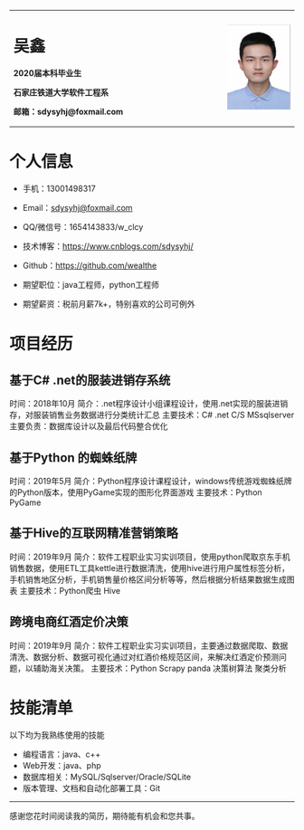 
<table border="0">
  <tr>
    <td width="75%">
      <h1>吴鑫</h1>
      <p><b>2020届本科毕业生</b></p>
      <p><b>石家庄铁道大学软件工程系</b></p>
      <p><b>邮箱：sdysyhj@foxmail.com</b></p>
    </td>
    <td width="25%">
      <img src="/zhengjianzhao.jpg" width="100%" alt="证件照">
    </td>
  </tr>
</table>

# 个人信息
 - 手机：13001498317
 - Email：sdysyhj@foxmail.com
 - QQ/微信号：1654143833/w_clcy
 - 技术博客：https://www.cnblogs.com/sdysyhj/
 - Github：https://github.com/wealthe

 - 期望职位：java工程师，python工程师
 - 期望薪资：税前月薪7k+，特别喜欢的公司可例外

  
# 项目经历

## 基于C# .net的服装进销存系统
   时间：2018年10月
   简介：.net程序设计小组课程设计，使用.net实现的服装进销存，对服装销售业务数据进行分类统计汇总
   主要技术：C# .net C/S MSsqlserver
   主要负责：数据库设计以及最后代码整合优化
   
## 基于Python 的蜘蛛纸牌
   时间：2019年5月
   简介：Python程序设计课程设计，windows传统游戏蜘蛛纸牌的Python版本，使用PyGame实现的图形化界面游戏
   主要技术：Python PyGame

## 基于Hive的互联网精准营销策略
   时间：2019年9月
   简介：软件工程职业实习实训项目，使用python爬取京东手机销售数据，使用ETL工具kettle进行数据清洗，使用hive进行用户属性标签分析，手机销售地区分析，手机销售量价格区间分析等等，然后根据分析结果数据生成图表
   主要技术：Python爬虫  Hive  

## 跨境电商红酒定价决策
   时间：2019年9月
   简介：软件工程职业实习实训项目，主要通过数据爬取、数据清洗、数据分析、数据可视化通过对红酒价格规范区间，来解决红酒定价预测问题，以辅助海关决策。
   主要技术：Python Scrapy panda 决策树算法 聚类分析
  
# 技能清单

以下均为我熟练使用的技能
 - 编程语言：java、c++
 - Web开发：java、php
 - 数据库相关：MySQL/Sqlserver/Oracle/SQLite
 - 版本管理、文档和自动化部署工具：Git
      
---      

感谢您花时间阅读我的简历，期待能有机会和您共事。
      
